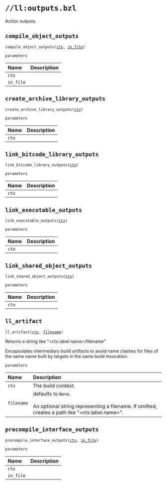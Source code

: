 # `//ll:outputs.bzl`

Action outputs.


<a id="compile_object_outputs"></a>

## `compile_object_outputs`

<pre><code>compile_object_outputs(<a href="#compile_object_outputs-ctx">ctx</a>, <a href="#compile_object_outputs-in_file">in_file</a>)</code></pre>

`parameters`

| Name  | Description |
| :---- | :---------- |
| <a id="compile_object_outputs-ctx"></a>`ctx` |  |
| <a id="compile_object_outputs-in_file"></a>`in_file` |  |


<a id="create_archive_library_outputs"></a>

## `create_archive_library_outputs`

<pre><code>create_archive_library_outputs(<a href="#create_archive_library_outputs-ctx">ctx</a>)</code></pre>

`parameters`

| Name  | Description |
| :---- | :---------- |
| <a id="create_archive_library_outputs-ctx"></a>`ctx` |  |


<a id="link_bitcode_library_outputs"></a>

## `link_bitcode_library_outputs`

<pre><code>link_bitcode_library_outputs(<a href="#link_bitcode_library_outputs-ctx">ctx</a>)</code></pre>

`parameters`

| Name  | Description |
| :---- | :---------- |
| <a id="link_bitcode_library_outputs-ctx"></a>`ctx` |  |


<a id="link_executable_outputs"></a>

## `link_executable_outputs`

<pre><code>link_executable_outputs(<a href="#link_executable_outputs-ctx">ctx</a>)</code></pre>

`parameters`

| Name  | Description |
| :---- | :---------- |
| <a id="link_executable_outputs-ctx"></a>`ctx` |  |


<a id="link_shared_object_outputs"></a>

## `link_shared_object_outputs`

<pre><code>link_shared_object_outputs(<a href="#link_shared_object_outputs-ctx">ctx</a>)</code></pre>

`parameters`

| Name  | Description |
| :---- | :---------- |
| <a id="link_shared_object_outputs-ctx"></a>`ctx` |  |


<a id="ll_artifact"></a>

## `ll_artifact`

<pre><code>ll_artifact(<a href="#ll_artifact-ctx">ctx</a>, <a href="#ll_artifact-filename">filename</a>)</code></pre>
Returns a string like "&lt;ctx.label.name&gt;/filename"

Encapsulates intermediary build artifacts to avoid name clashes for files of
the same name built by targets in the same build invocation.

`parameters`

| Name  | Description |
| :---- | :---------- |
| <a id="ll_artifact-ctx"></a>`ctx` | The build context.  |
| <a id="ll_artifact-filename"></a>`filename` |  defaults to `None`.<br><br>An optional string representing a filename. If omitted, creates a path like "&lt;ctx.label.name&gt;".  |


<a id="precompile_interface_outputs"></a>

## `precompile_interface_outputs`

<pre><code>precompile_interface_outputs(<a href="#precompile_interface_outputs-ctx">ctx</a>, <a href="#precompile_interface_outputs-in_file">in_file</a>)</code></pre>

`parameters`

| Name  | Description |
| :---- | :---------- |
| <a id="precompile_interface_outputs-ctx"></a>`ctx` |  |
| <a id="precompile_interface_outputs-in_file"></a>`in_file` |  |
